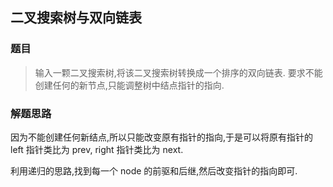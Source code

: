 ## 二叉搜索树与双向链表

### 题目

> 输入一颗二叉搜索树,将该二叉搜索树转换成一个排序的双向链表.
要求不能创建任何的新节点,只能调整树中结点指针的指向.

### 解题思路

因为不能创建任何新结点,所以只能改变原有指针的指向,于是可以将原有指针的 left 指针类比为 prev, right 指针类比为 next.

利用递归的思路,找到每一个 node 的前驱和后继,然后改变指针的指向即可.
